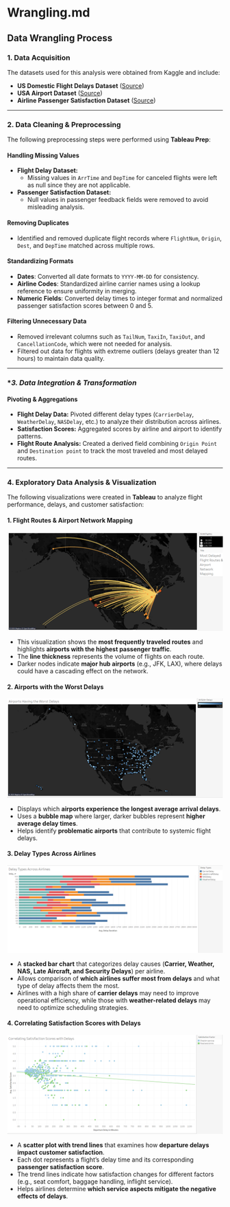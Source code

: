 # Wrangling.md

## **Data Wrangling Process**

### **1. Data Acquisition**
The datasets used for this analysis were obtained from Kaggle and include:
- **US Domestic Flight Delays Dataset** ([Source](https://www.kaggle.com/datasets/giovamata/airlinedelaycauses))
- **USA Airport Dataset** ([Source](https://www.kaggle.com/datasets/flashgordon/usa-airport-dataset))
- **Airline Passenger Satisfaction Dataset** ([Source](https://www.kaggle.com/datasets/teejmahal20/airline-passenger-satisfaction))

---

### **2. Data Cleaning & Preprocessing**

The following preprocessing steps were performed using **Tableau Prep**:

#### **Handling Missing Values**
- **Flight Delay Dataset:**
  - Missing values in `ArrTime` and `DepTime` for canceled flights were left as null since they are not applicable.
- **Passenger Satisfaction Dataset:**
  - Null values in passenger feedback fields were removed to avoid misleading analysis.
  
#### **Removing Duplicates**
- Identified and removed duplicate flight records where `FlightNum`, `Origin`, `Dest`, and `DepTime` matched across multiple rows.

#### **Standardizing Formats**
- **Dates**: Converted all date formats to `YYYY-MM-DD` for consistency.
- **Airline Codes**: Standardized airline carrier names using a lookup reference to ensure uniformity in merging.
- **Numeric Fields**: Converted delay times to integer format and normalized passenger satisfaction scores between 0 and 5.

#### **Filtering Unnecessary Data**
- Removed irrelevant columns such as `TailNum`, `TaxiIn`, `TaxiOut`, and `CancellationCode`, which were not needed for analysis.
- Filtered out data for flights with extreme outliers (delays greater than 12 hours) to maintain data quality.

---

### **3. Data Integration & Transformation*

#### **Pivoting & Aggregations**
- **Flight Delay Data:** Pivoted different delay types (`CarrierDelay`, `WeatherDelay`, `NASDelay`, etc.) to analyze their distribution across airlines.
- **Satisfaction Scores:** Aggregated scores by airline and airport to identify patterns.
- **Flight Route Analysis:** Created a derived field combining `Origin Point` and `Destination point` to track the most traveled and most delayed routes.

---

### **4. Exploratory Data Analysis & Visualization**

The following visualizations were created in **Tableau** to analyze flight performance, delays, and customer satisfaction:

#### **1. Flight Routes & Airport Network Mapping**
![](https://github.com/Yamunas123/BSAD_482_Project/blob/6e4d4ca0b0ca402682660bbd4709de72e5499998/Images/Routs.png)
- This visualization shows the **most frequently traveled routes** and highlights **airports with the highest passenger traffic**.
- The **line thickness** represents the volume of flights on each route.
- Darker nodes indicate **major hub airports** (e.g., JFK, LAX), where delays could have a cascading effect on the network.

#### **2. Airports with the Worst Delays**
![](https://github.com/Yamunas123/BSAD_482_Project/blob/14cc4826afdfb8ae0ab2c3cd978a2842854f3b33/Images/Airport1.png)
- Displays which **airports experience the longest average arrival delays**.
- Uses a **bubble map** where larger, darker bubbles represent **higher average delay times**.
- Helps identify **problematic airports** that contribute to systemic flight delays.

#### **3. Delay Types Across Airlines**
![](https://github.com/Yamunas123/BSAD_482_Project/blob/93be44a4ffeb538d7b678a01029fc40668002c42/Images/Airline1.png)
- A **stacked bar chart** that categorizes delay causes (**Carrier, Weather, NAS, Late Aircraft, and Security Delays**) per airline.
- Allows comparison of **which airlines suffer most from delays** and what type of delay affects them the most.
- Airlines with a high share of **carrier delays** may need to improve operational efficiency, while those with **weather-related delays** may need to optimize scheduling strategies.

#### **4. Correlating Satisfaction Scores with Delays**
![](https://github.com/Yamunas123/BSAD_482_Project/blob/bb109d4a5ab78c8d5cb75c9174fbf657bc0d0d3e/Images/relation.png)
- A **scatter plot with trend lines** that examines how **departure delays impact customer satisfaction**.
- Each dot represents a flight’s delay time and its corresponding **passenger satisfaction score**.
- The trend lines indicate how satisfaction changes for different factors (e.g., seat comfort, baggage handling, inflight service).
- Helps airlines determine **which service aspects mitigate the negative effects of delays**.
